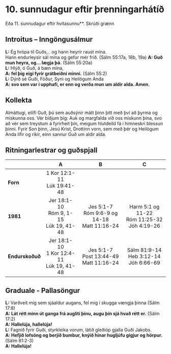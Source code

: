 # 10. sunnudagur eftir þrenningarhátíð 

Eða 11. sunnudagur eftir hvítasunnu**.
Skrúði grænn

## Introitus – Inngöngusálmur

**L:** Ég hrópa til Guðs,.. og hann heyrir raust mína.  
Hann endurleysir sál mína og gefur mér frið. (Sálm 55:17a, 18b, 19a)
**A: Guð mun heyra, og… lægja þá.** (Sálm 55:20a)  
**L:** Hlýð, ó Guð, á bæn mína,  
**A: fel þig eigi fyrir grátbeiðni minni.** (Sálm 55:2)  
**L:** Dýrð sé Guði, Föður, Syni og Heilögum Anda  
**A: svo sem var í upphafi, er enn og verða mun um aldir alda. Amen.**  

## Kollekta

Almáttugi, eilífi Guð, þú sem auðsýnir mátt þinn þitt með því að þyrma og miskunna oss. Vér biðjum þig: Auk og margfalda við oss miskunn þína, svo að vér sem treystum á fyrirheit þín, meigum hlutdeild fá i himneskri blessun þinni.
Fyrir Son þinn, Jesú Krist, Drottinn vorn, sem með þér og Heilögum Anda lifir og ríkir, einn sannur Guð um aldir alda.

## Ritningarlestrar og guðspjall

| |**A**|**B**|**C**|
|:---|:---:|:---:|:---:|
|**Forn**| 1 Kor 12:1-11<br>Lúk 19:41-48| <br><br> | <br><br> |
|**1981**| Jer 18:1-10<br>Róm 9, 1-15<br>Lúk 19, 41-48|Jes 5:1-7<br>Róm 9:6-9 og 14-18<br>Matt 11:16-24  |Harm 5:1 og 11-22<br>Róm 11:25-32<br>Jóh 4:19-26|
|**Endurskoðuð**|Jer 18:1-10<br>1 Kor 12:4-11<br>Lúk 19, 41-48|Jes 5:1-7<br>Post 13:44-49<br>Matt 11:16-24 | Sálm 81:9-14 <br>Heb 3:12-14<br>Jóh 6:66-69|

## Graduale - Pallasöngur

**L:** Varðveit mig sem sjáaldur augans, fel mig í skugga vængja þinna (Sálm 17:8)  
**A: Lát rétt minn út ganga frá augliti þínu, augu þín sjá hvað rétt er.** (Sálm 17:2)  
**A: Hallelúja, hallelúja!**    
**L:** Fagnið fyrir Guði, styrkleika vorum, látið gleðióp gjalla Guði Jakobs.  
**A: Hefjið lofsöng og berjið bumbur, knýið hinar hugljúfu gígjur og hörpur.** (Sálm 81:2-3)  
**A: Hallelúja!**  